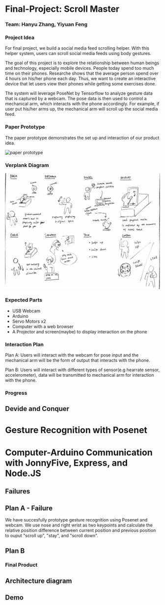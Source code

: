 # Final-Project: Scroll Master



### Team: Hanyu Zhang, Yiyuan Feng

### Project Idea

For final project, we build a social media feed scrolling helper. With this helper system, users can scroll social media feeds using body gestures.

The goal of this project is to explore the relationship between human beings and technology, especially mobile devices. People today spend too much time on their phones. Researche shows that the average person spend over 4 hours on his/her phone each day. Thus, we want to create an interactive device that let users view their phones while getting some exercises done.

The system will leverage PoseNet by Tensorflow to analyze gesture data that is captured by a webcam. The pose data is then used to control a mechanical arm, which interacts with the phone accordingly. For example, if user put his/her arms up, the mechanical arm will scroll up the social media feed.

### Paper Prototype

The paper prototype demonstrates the set up and interaction of our product idea. 

![paper prototype](https://github.com/Yiyuan7/Final-Project/blob/master/Presentation%20Sources/IMG_6602.JPG)

### Verplank Diagram 
![Verplank](https://github.com/Yiyuan7/Final-Project/blob/master/Verplank.jpg)

### Expected Parts
 * USB Webcam
 * Arduino 
 * Servo Motors x2
 * Computer with a web browser
 * A Projector and screen(maybe) to display interaction on the phone

### Interaction Plan
 Plan A: Users will interact with the webcam for pose input and the mechanical arm will be the form of output that interacts with the phone.
 
 Plan B: Users will interact with different types of sensor(e.g hearrate sensor, accelerometer), data will be transmitted to mechanical arm for interaction with the phone. 
 
### Progress 

## Devide and Conquer
# Gesture Recognition with Posenet

# Computer-Arduino Communication with JonnyFive, Express, and Node.JS

## Failures


## Plan A - Failure
 We have succesfully prototype gesture recognition using Posenet and webcam. We use nose and right wrist as two keypoints and calculate the relative position difference between current position and previous position to ouput "scroll up", "stay", and "scroll down". 

## Plan B 

### Final Product

## Architecture diagram

## Demo

 





